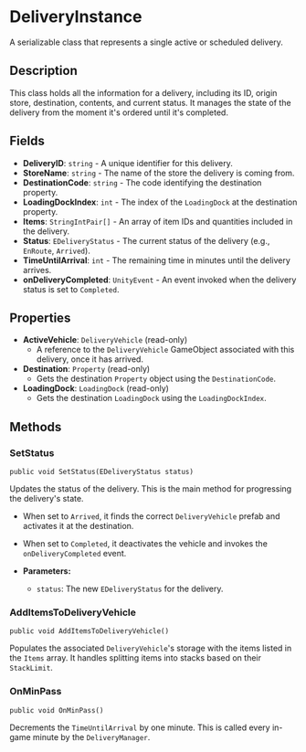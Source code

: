 # DeliveryInstance

A serializable class that represents a single active or scheduled delivery.

## Description

This class holds all the information for a delivery, including its ID, origin store, destination, contents, and current status. It manages the state of the delivery from the moment it's ordered until it's completed.

## Fields

-   **DeliveryID**: `string` - A unique identifier for this delivery.
-   **StoreName**: `string` - The name of the store the delivery is coming from.
-   **DestinationCode**: `string` - The code identifying the destination property.
-   **LoadingDockIndex**: `int` - The index of the `LoadingDock` at the destination property.
-   **Items**: `StringIntPair[]` - An array of item IDs and quantities included in the delivery.
-   **Status**: `EDeliveryStatus` - The current status of the delivery (e.g., `EnRoute`, `Arrived`).
-   **TimeUntilArrival**: `int` - The remaining time in minutes until the delivery arrives.
-   **onDeliveryCompleted**: `UnityEvent` - An event invoked when the delivery status is set to `Completed`.

## Properties

-   **ActiveVehicle**: `DeliveryVehicle` (read-only)
    -   A reference to the `DeliveryVehicle` GameObject associated with this delivery, once it has arrived.
-   **Destination**: `Property` (read-only)
    -   Gets the destination `Property` object using the `DestinationCode`.
-   **LoadingDock**: `LoadingDock` (read-only)
    -   Gets the destination `LoadingDock` using the `LoadingDockIndex`.

## Methods

### SetStatus
`public void SetStatus(EDeliveryStatus status)`

Updates the status of the delivery. This is the main method for progressing the delivery's state.
-   When set to `Arrived`, it finds the correct `DeliveryVehicle` prefab and activates it at the destination.
-   When set to `Completed`, it deactivates the vehicle and invokes the `onDeliveryCompleted` event.

-   **Parameters:**
    -   `status`: The new `EDeliveryStatus` for the delivery.

### AddItemsToDeliveryVehicle
`public void AddItemsToDeliveryVehicle()`

Populates the associated `DeliveryVehicle`'s storage with the items listed in the `Items` array. It handles splitting items into stacks based on their `StackLimit`.

### OnMinPass
`public void OnMinPass()`

Decrements the `TimeUntilArrival` by one minute. This is called every in-game minute by the `DeliveryManager`.
